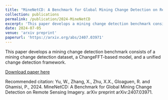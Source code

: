 ```yaml
---
title: "MineNetCD: A Benchmark for Global Mining Change Detection on Remote Sensing Imagery"
collection: publications
permalink: /publication/2024-MineNetCD
excerpt: 'This paper develops a mining change detection benchmark consists of a mining change detection dataset, a ChangeFFT-based model, and a unified change detection framework.'
date: 2024-07-05
venue: 'arxiv preprint'
paperurl: 'https://arxiv.org/abs/2407.03971'
---
```

This paper develops a mining change detection benchmark consists of a mining change detection dataset, a ChangeFFT-based model, and a unified change detection framework.

[Download paper here](https://arxiv.org/abs/2407.03971)

Recommended citation: Yu, W., Zhang, X., Zhu, X.X., Gloaguen, R. and Ghamisi, P., 2024. MineNetCD: A Benchmark for Global Mining Change Detection on Remote Sensing Imagery. arXiv preprint arXiv:2407.03971.